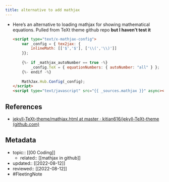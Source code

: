 ```yaml
---
title: alternative to add mathjax
---
```


- Here’s an alternative to loading mathjax for showing mathematical equations. Pulled from TeXt theme github repo **but I haven’t test it**
	```html
	<script type="text/x-mathjax-config">
		var _config = { tex2jax: {
			inlineMath: [['$','$'], ['\\(','\\)']]
		}};
		
		{%- if _mathjax_autoNumber == true -%}
			_config.TeX = { equationNumbers: { autoNumber: "all" } };
		{%- endif -%}
		
		MathJax.Hub.Config(_config);
	</script>
	<script type="text/javascript" src="{{ _sources.mathjax }}" async></script>
	```

## References
- [jekyll-TeXt-theme/mathjax.html at master · kitian616/jekyll-TeXt-theme (github.com)](https://github.com/kitian616/jekyll-TeXt-theme/blob/master/_includes/markdown-enhancements/mathjax.html)

## Metadata
- topic:: [[00 Coding]]
	- related:: [[mathjax in github]]
- updated:: [[2022-08-12]]
- reviewed:: [[2022-08-12]]
- #FleetingNote 
